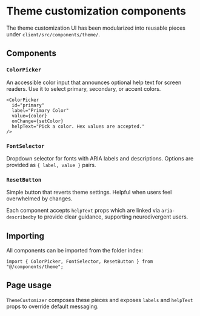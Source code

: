 # Theme customization components

The theme customization UI has been modularized into reusable pieces under `client/src/components/theme/`.

## Components

### `ColorPicker`
An accessible color input that announces optional help text for screen readers. Use it to select primary, secondary, or accent colors.

```
<ColorPicker
  id="primary"
  label="Primary Color"
  value={color}
  onChange={setColor}
  helpText="Pick a color. Hex values are accepted."
/>
```

### `FontSelector`
Dropdown selector for fonts with ARIA labels and descriptions. Options are provided as `{ label, value }` pairs.

### `ResetButton`
Simple button that reverts theme settings. Helpful when users feel overwhelmed by changes.

Each component accepts `helpText` props which are linked via `aria-describedby` to provide clear guidance, supporting neurodivergent users.

## Importing

All components can be imported from the folder index:

```
import { ColorPicker, FontSelector, ResetButton } from "@/components/theme";
```

## Page usage

`ThemeCustomizer` composes these pieces and exposes `labels` and `helpText` props to override default messaging.

